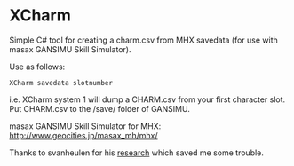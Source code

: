 # XCharm
Simple C# tool for creating a charm.csv from MHX savedata (for use with masax GANSIMU Skill Simulator).

Use as follows:
```
XCharm savedata slotnumber
```

i.e. XCharm system 1 will dump a CHARM.csv from your first character slot. Put CHARM.csv to the /save/ folder of GANSIMU.

masax GANSIMU Skill Simulator for MHX: http://www.geocities.jp/masax_mh/mhx/

Thanks to svanheulen for his [research](https://github.com/svanheulen/mhff/wiki/MHX-system-Format) which saved me some trouble.